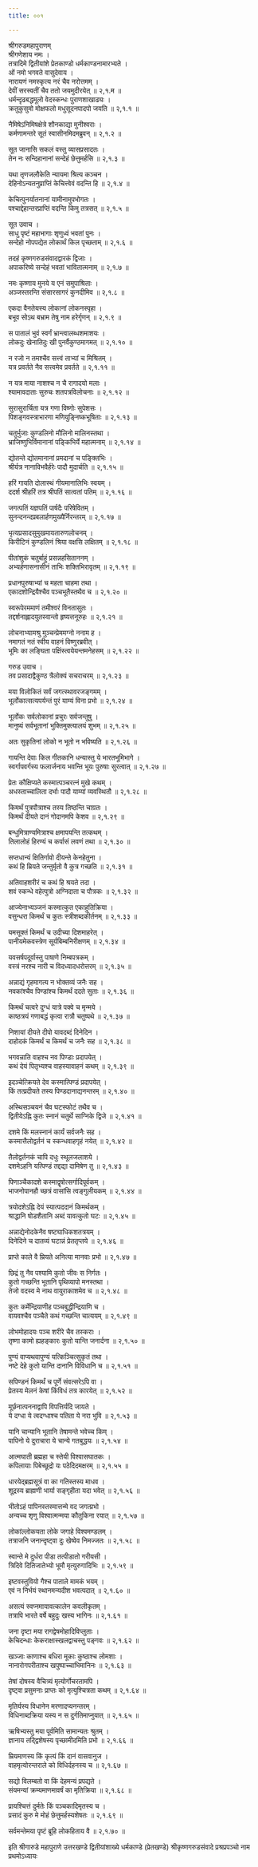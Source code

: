 ```yaml
---
title: ००१

---
```

श्रीगरुडमहापुराणम्  
श्रीगणेशाय नमः ।  
तत्रादिमे द्वितीयांशे प्रेतकाण्डो धर्मकाण्डनामारभ्यते ।  
ओं नमो भगवते वासुदेवाय ।  
नारायणं नमस्कृत्य नरं चैव नरोत्तमम् ।  
देवीं सरस्वतीं चैव ततो जयमुदीरयेत् ॥ २,१.म ॥  
धर्मन्दृढबद्धमूलो वेदस्कन्धः पुराणशाखाढ्यः ।  
क्रतुकुसुमो मोक्षफलो मधुसूदनपादपो जयति ॥ २,१.१ ॥  
  
नैमिषेऽनिमिषक्षेत्रे शौनकाद्या मुनीश्वराः ।  
कर्मणामन्तरे सूतं स्वासीनमिदमब्रुवन् ॥ २,१.२ ॥  
  
सूत जानासि सकलं वस्तु व्यासप्रसादतः ।  
तेन नः सन्दिहानानां सन्देहं छेत्तुमर्हसि ॥ २,१.३ ॥  
  
यथा तृणजलौकेति न्यायमा श्रित्य कञ्चन ।  
देहिनोऽन्यतनुप्राप्तिं केचित्त्वेवं वदन्ति हि ॥ २,१.४ ॥  
  
केचित्पुनर्यातनानां यामीनामुपभोगतः ।  
पश्चाद्देहान्तरप्राप्तिं वदन्ति किमु तत्रसत् ॥ २,१.५ ॥  
  
सूत उवाच ।  
साधु पृष्टं महाभागाः शृणुध्वं भवतां पुनः ।  
सन्देहो नोपपद्येत लोकार्थं किल पृच्छताम् ॥ २,१.६ ॥  
  
तदहं कृष्णगरुडसंवादद्वारकं द्विजाः ।  
अपाकरिष्ये सन्देहं भवतां भावितात्मनाम् ॥ २,१.७ ॥  
  
नमः कृष्णाय मुनये य एनं समुपाश्रिताः ।  
अञ्जस्तरन्ति संसारसागरं कुनदीमिव ॥ २,१.८ ॥  
  
एकदा वैनतेयस्य लोकानां लोकनस्पृहा ।  
बभूव सोऽथ बभ्राम तेषु नाम हरेर्गृणन् ॥ २,१.९ ॥  
  
स पातालं भुवं स्वर्गं भ्रान्त्वालब्धशमाशयः ।  
लोकदुः खेनातिदुः खी पुनर्वैकुण्ठमागमत् ॥ २,१.१० ॥  
  
न रजो न तमश्चैव सत्त्वं ताभ्यां च मिश्रितम् ।  
यत्र प्रवर्तते नैव सत्त्वमेव प्रवर्तते ॥ २,१.११ ॥  
  
न यत्र माया नाशश्च न चै रागादयो मलाः ।  
श्यामावदाताः सुरुचः शतपत्रविलोचनाः ॥ २,१.१२ ॥  
  
सुरासुरार्चिता यत्र गणा विष्णोः सुपेशसः ।  
पिशङ्गवस्त्राभारणा मणियुङ्निष्कभूषिताः ॥ २,१.१३ ॥  
  
चतुर्भुजाः कुण्डलिनो मौलिनो मालिनस्तथा ।  
भ्राजिष्णुभिर्विमानानां पङ्किभिर्ये महात्मनाम् ॥ २,१.१४ ॥  
  
द्योतन्ते द्योतमानानां प्रमदानां च पङ्क्तिभिः ।  
श्रीर्यत्र नानाविभवैर्हरेः पादौ मुदार्चति ॥ २,१.१५ ॥  
  
हरिं गायति दोलास्थं गीयमानालिभिः स्वयम् ।  
ददर्श श्रीहरिं तत्र श्रीपतिं सात्वतां पतिम् ॥ २,१.१६ ॥  
  
जगत्पतिं यज्ञपतिं पार्षदैः परिषेवितम् ।  
सुनन्दनन्दप्रबलार्हणमुख्यैर्निरन्तरम् ॥ २,१.१७ ॥  
  
भृत्यप्रसादसुमुखमायतारुणलोचनम् ।  
किरीटिनं कुण्डलिनं श्रिया वक्षसि लक्षितम् ॥ २,१.१८ ॥  
  
पीतांशुकं चतुर्बाहुं प्रसन्नहसिताननम् ।  
अभ्यर्हणासनासीनं ताभिः शक्तिभिरावृतम् ॥ २,१.१९ ॥  
  
प्रधानपुरुषाभ्यां च महता चाहमा तथा ।  
एकादशोन्द्रियैश्चैव पञ्चभूतैस्तथैव च ॥ २,१.२० ॥  
  
स्वरूपेरममाणं तमीश्वरं विनतासुतः ।  
तद्दर्शनाह्लादयुतस्वान्तो हृष्यत्तनूरुहः ॥ २,१.२१ ॥  
  
लोचनाभ्यामश्रु मुञ्चन्प्रेममग्नो ननाम ह ।  
नमागतं नतं स्वीय वाहनं विष्णुरब्रवीत् ।  
भूमिः का लङ्घिता पक्षिंस्त्वयेयन्तमनेहसम् ॥ २,१.२२ ॥  
  
गरुड उवाच ।  
तव प्रसादाद्वैकुण्ठ त्रैलोक्यं सचराचरम् ॥ २,१.२३ ॥  
  
मया विलोकितं सर्वं जगत्स्थावरजङ्गमम् ।  
भूर्लोकात्सत्यपर्यन्तं पुरं याम्यं विना प्रभो ॥ २,१.२४ ॥  
  
भूर्लोकः सर्वलोकानां प्रचुरः सर्वजन्तुषु ।  
मानुष्यं सर्वभूतानां भुक्तिमुक्त्यालयं शुभम् ॥ २,१.२५ ॥  
  
अतः सुकृतिनां लोको न भूतो न भविष्यति ॥ २,१.२६ ॥  
  
गायन्ति देवाः किल गीतकानि धन्यास्तु ये भारतभूमिभागे ।  
स्वर्गापवर्गस्य फलार्जनाय भवन्ति भूयः पुरुषाः सुरत्वात् ॥ २,१.२७ ॥  
  
प्रेतः कौक्षिप्यते कस्मात्पञ्चरत्नं मुखे कथम् ।  
अधस्ताच्चालिता दर्भाः पादौ याम्यां व्यवस्थितौ ॥ २,१.२८ ॥  
  
किमर्थं पुत्रपौत्राश्च तस्य तिष्ठन्ति चाग्रतः ।  
किमर्थं दीयते दानं गोदानमपि केशव ॥ २,१.२९ ॥  
  
बन्धुमित्राण्यमित्राश्च क्षमापयन्ति तत्कथम् ।  
तिलालोहं हिरण्यं च कर्पासं लवणं तथा ॥ २,१.३० ॥  
  
सप्तधान्यं क्षितिर्गावो दीयन्ते केनहेतुना ।  
कथं हि म्रियते जन्तुर्मृतो वै कुत्र गच्छति ॥ २,१.३१ ॥  
  
अतिवाहशरीरं च कथं हि श्रयते तदा ।  
शवं स्कन्धे वहेत्पुत्रो अग्निदाता च पौत्रकः ॥ २,१.३२ ॥  
  
आज्येनाभ्यञ्जनं कस्मात्कुत एकाहुतिक्रिया ।  
वसुन्धरा किमर्थं च कुतः स्त्रीशब्दकीर्तनम् ॥ २,१.३३ ॥  
  
यमसूक्तं किमर्थं च उदीच्या दिशमाहरेत् ।  
पानीयमेकवस्त्रेण सूर्यबिम्बनिरीक्षणम् ॥ २,१.३४ ॥  
  
यवसर्षपदूर्वास्तु पाषाणे निम्बपत्रकम् ।  
वस्त्रं नरश्च नारी च विदध्यादधरोत्तरम् ॥ २,१.३५ ॥  
  
अन्नाद्यं गृहमागत्य न भोक्तव्यं जनैः सह ।  
नवकांश्चैव पिण्डांश्च किमर्थं ददते सुताः ॥ २,१.३६ ॥  
  
किमर्थं चत्वरे दुग्धं यात्रे पक्वे च मृन्मये ।  
काष्ठत्रयं गणाबद्धं कृत्वा रात्रौ चतुष्पथे ॥ २,१.३७ ॥  
  
निशायां दीयते दीपो यावदब्दं दिनेदिन ।  
दाहोदकं किमर्थं च किमर्थं च जनैः सह ॥ २,१.३८ ॥  
  
भगवन्नाति वाहश्च नव पिण्डाः प्रदापयेत् ।  
कथं देयं पितृभ्यश्च वाहस्यावाहनं कथम् ॥ २,१.३९ ॥  
  
इदञ्चेत्क्रियते देव कस्मात्पिण्डं प्रदापयेत् ।  
किं तत्प्रदीयते तस्य पिण्डदानाद्यनन्तरम् ॥ २,१.४० ॥  
  
अस्थिसञ्चयनं चैव घटस्फोटं तथैव च ।  
द्वितीयेऽह्नि कुतः स्नानं चतुर्थे साग्निके द्विजे ॥ २,१.४१ ॥  
  
दशमे किं मलस्नानं कार्यं सर्वजनैः सह ।  
कस्मात्तैलोद्वर्तनं च स्कन्धवाहगृहं नयेत् ॥ २,१.४२ ॥  
  
तैलोद्वर्तनकं चापि दधुः स्थूलजलाशये ।  
दशमेऽहनि यत्पिण्डं तद्दद्या दामिषेण तु ॥ २,१.४३ ॥  
  
पिणाञ्चैकादशे कस्माद्वृषोत्सर्गादिपूर्वकम् ।  
भाजनोपानहौ च्छत्रं वासांसि त्वङ्गुलीयकम् ॥ २,१.४४ ॥  
  
त्रयोदशेऽह्नि देयं स्यात्पददानं किमर्थकम् ।  
श्राद्धानि षोडशैतानि अब्दं यावत्कुतो घटः ॥ २,१.४५ ॥  
  
अन्नाद्येनोदकेनैव षष्ट्याधिकशतत्रयम् ।  
दिनेदिने च दातव्यं घटान्नं प्रेततृप्तये ॥ २,१.४६ ॥  
  
प्राप्ते काले वै म्रियते अनित्या मानवाः प्रभो ॥ २,१.४७ ॥  
  
छिद्रं तु नैव पश्यामि कुतो जीवः स निर्गतः ।  
कुतो गच्छन्ति भूतानि पृथिव्यापो मनस्तथा ।  
तेजो वदस्व मे नाथ वायुराकाशमेव च ॥ २,१.४८ ॥  
  
कुतः कर्मेन्द्रियाणीह पञ्चबुद्धीन्द्रियाणि च ।  
वायवश्चैव पञ्चैते कथं गच्छन्ति चात्ययम् ॥ २,१.४९ ॥  
  
लोभमोहादयः पञ्च शरीरे चैव तस्कराः ।  
तृष्णा कामो ह्यहङ्कारः कुतो यान्ति जनार्दना ॥ २,१.५० ॥  
  
पुण्यं वाप्यथवापुण्यं यत्किञ्चित्सुकृतं तथा ।  
नष्टे देहे कुतो यान्ति दानानि विविधानि च ॥ २,१.५१ ॥  
  
सपिण्डनं किमर्थं च पूर्णे संवत्सरेऽपि वा ।  
प्रेतस्य मेलनं केषां किंविधं तत्र कारयेत् ॥ २,१.५२ ॥  
  
मूर्छनात्पननाद्वापि विपत्तिर्यदि जायते ।  
ये दग्धा ये त्वदग्धाश्च पतिता ये नरा भुवि ॥ २,१.५३ ॥  
  
यानि चान्यानि भूतानि तेषामन्ते भवेच्च किम् ।  
पापिनो ये दुराचारा ये चान्ये गतबुद्धयः ॥ २,१.५४ ॥  
  
आत्मघाती ब्रह्महा च स्तेयी विश्वासघातकः ।  
कपिलायाः पिबेच्छूद्रो यः पठेदिदमक्षरम् ॥ २,१.५५ ॥  
  
धारयेद्ब्रह्मसूत्रं वा का गतिस्तस्य माधव ।  
शूद्रस्य ब्राह्मणी भार्या सङ्गृहीता यदा भवेत् ॥ २,१.५६ ॥  
  
भीतोऽहं पापिनस्तस्मात्तन्मे वद जगत्प्रभो ।  
अन्यच्च शृणु विश्वात्मन्मया कौतुकिना रयात् ॥ २,१.५७ ॥  
  
लोकांल्लोकयता लोके जगाहे विश्वमण्डलम् ।  
तत्राजनि जनान्दृष्ट्वा दुः खेष्वेव निमज्जतः ॥ २,१.५८ ॥  
  
स्वान्ते मे दुर्धरा पीडा तत्पीडातो गरीयसी ।  
त्रिदिवे दितिजातेभ्यो भूमौ मृत्युरुगादिभिः ॥ २,१.५९ ॥  
  
इष्टवस्तुवियो गैश्च पाताले मामकं भयम् ।  
एवं न निर्भयं स्थानमन्यदीश भवत्पदात् ॥ २,१.६० ॥  
  
असत्यं स्वप्नमायावत्कालेन कवलीकृतम् ।  
तत्रापि भारते वर्षे बहुदुः खस्य भागिनः ॥ २,१.६१ ॥  
  
जना दृष्टा मया रागद्वेषमोहादिविप्लुताः ।  
केचिदन्धाः केकराक्षास्खलद्वाचस्तु पङ्गवः ॥ २,१.६२ ॥  
  
खञ्जाः काणाश्च बधिरा मूकाः कुष्ठाश्च लोमशाः ।  
नानारोगपरीताश्च खपुष्पाच्चाभिमानिनः ॥ २,१.६३ ॥  
  
तेषां दोषस्य वैचित्र्यं मृत्योर्गोचरतामपि ।  
दृष्ट्वा प्रसुमनाः प्राप्तः को मृत्युश्चित्रता कथम् ॥ २,१.६४ ॥  
  
मृतिर्यस्य विधानेन मरणादप्यनन्तरम् ।  
विधिनाब्दक्रिया यस्य न स दुर्गतिमाप्नुयात् ॥ २,१.६५ ॥  
  
ऋषिभ्यस्तु मया पूर्वमिति सामान्यतः श्रुतम् ।  
ज्ञानाय तद्द्विशेषस्य पृच्छामीदमिति प्रभो ॥ २,१.६६ ॥  
  
म्रियमाणस्य किं कृत्यं किं दानं वासवानुज ।  
वाहमृत्योरन्तराले को विधिर्दहनस्य च ॥ २,१.६७ ॥  
  
सद्यो विलम्बतो वा किं देहमन्यं प्रपद्यते ।  
संयमन्यां क्रम्यमाणमावर्षं का मृतिक्रिया ॥ २,१.६८ ॥  
  
प्रायश्चित्तं दुर्मतेः किं पञ्चकादिमृतस्य च ।  
प्रसादं कुरु मे मोहं छेत्तुमर्हस्यशेषतः ॥ २,१.६९ ॥  
  
सर्वमन्तेमया पृष्टं ब्रूहि लोकहिताय वै ॥ २,१.७० ॥  
  
इति श्रीगारुडे महापुराणे उत्तरखण्डे द्वितीयांशाख्ये धर्मकाण्डे (प्रेतखण्डे) श्रीकृष्णगरुडसंवादे प्रश्रप्रपञ्चो नाम प्रथमोऽध्यायः
